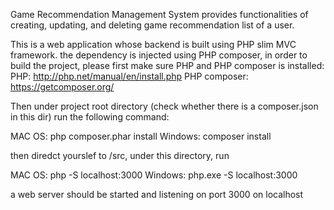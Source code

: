 Game Recommendation Management System provides functionalities of creating, updating, and deleting
game recommendation list of a user.

This is a web application whose backend is built using PHP slim MVC framework.
the dependency is injected using PHP composer, in order to build the project,
please first make sure PHP and PHP composer is installed:
PHP:  http://php.net/manual/en/install.php
PHP composer: https://getcomposer.org/

Then under project root directory (check whether there is a composer.json in this dir)
run the following command:

MAC OS: php composer.phar install
Windows: composer install

then diredct yourslef to /src, under this directory, run

MAC OS: php -S localhost:3000
Windows: php.exe -S localhost:3000

a web server should be started and listening on port 3000 on localhost